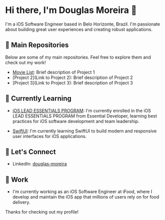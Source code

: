 # Hi there, I'm Douglas Moreira 👋

I'm a iOS Software Engineer based in Belo Horizonte, Brazil. I'm passionate about building great user experiences and creating robust applications.

## 🔭 Main Repositories

Below are some of my main repositories. Feel free to explore them and check out my work!

- [Movie List](https://github.com/dougmoreira/Movie-List): Brief description of Project 1
- [Project 2](Link to Project 2): Brief description of Project 2
- [Project 3](Link to Project 3): Brief description of Project 3

## 🌱 Currently Learning

- [iOS LEAD ESSENTIALS PROGRAM](https://www.essentialdeveloper.com/): I'm currently enrolled in the iOS LEAD ESSENTIALS PROGRAM from Essential Developer, learning best practices for iOS software development and team leadership.

- [SwiftUI](https://developer.apple.com/xcode/swiftui/): I'm currently learning SwiftUI to build modern and responsive user interfaces for iOS applications.

## 💬 Let's Connect

- LinkedIn: [douglas-moreira](https://www.linkedin.com/in/douglas-moreira)

## 💼 Work

- I'm currently working as an iOS Software Engineer at iFood, where I develop and maintain the iOS app that millions of users rely on for food delivery.


Thanks for checking out my profile!
